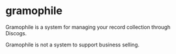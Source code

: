 # gramophile

Gramophile is a system for managing your record collection through Discogs.

Gramophile is not a system to support business selling.